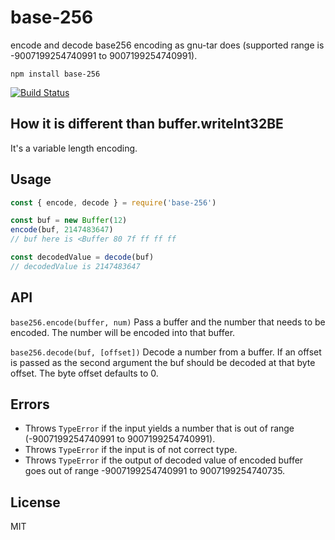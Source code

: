 # base-256

encode and decode base256 encoding  as gnu-tar does (supported range is -9007199254740991 to 9007199254740991).

```
npm install base-256
```

[![Build Status](https://travis-ci.org/aks-/base-256.svg?branch=master)](https://travis-ci.org/aks-/base-256)

## How it is different than buffer.writeInt32BE
It's a variable length encoding.

## Usage

``` js
const { encode, decode } = require('base-256')

const buf = new Buffer(12)
encode(buf, 2147483647)
// buf here is <Buffer 80 7f ff ff ff

const decodedValue = decode(buf)
// decodedValue is 2147483647
```

## API
`base256.encode(buffer, num)`
Pass a buffer and the number that needs to be encoded. The number will be encoded into that buffer.

`base256.decode(buf, [offset])`
Decode a number from a buffer. If an offset is passed as the second argument the buf should be decoded at that byte offset. The byte offset defaults to 0.

## Errors
- Throws `TypeError` if the input yields a number that is out of range (-9007199254740991 to 9007199254740991).
- Throws `TypeError` if the input is of not correct type.
- Throws `TypeError` if the output of decoded value of encoded buffer goes out of range -9007199254740991 to 9007199254740735. 

## License

MIT
